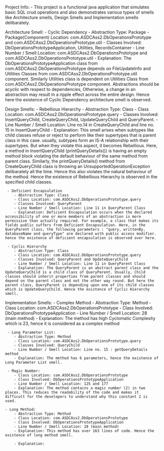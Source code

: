 Project Info:
    - This project is a functional java application that simulates basic SQL crud operations and also demonstrates various types of smells like Architecture smells, Design Smells and Implementation smells delibarately.

Architecture Smell:
    - Cyclic Dependency
        - Abstraction Type: Package
        - Package(Component) Location: com.ASDCAss2.DbOperationsPrototype and com.ASDCAss2.DbOperationsPrototype.util
        - Classes Involved: DbOperationsPrototypeApplication, Utilities, RecordsContainer
        - Line Number / Smell Location: com.ASDCAss2.DbOperationsPrototype and com.ASDCAss2.DbOperationsPrototype.util
        - Explanation: The DbOperationsPrototypeApplication class from com.ASDCAss2.DbOperationsPrototype depends on FileUpdateInfo and Utilities Classes from com.ASDCAss2.DbOperationsPrototype.util component. Similarly Utilities class is dependent on Utilities Class from com.ASDCAss2.DbOperationsPrototype component. Abstractions should be acyclic with respect to dependencies, Otherwise, a change in an abstraction may result in a ripple effect across the entire design. Hence here the existence of Cyclic Dependency architecture smell is observed.

Design Smells:
    - Rebellious Hierarchy
        - Abstraction Type: Class
        - Class Location: com.ASDCAss2.DbOperationsPrototype.query
        - Classes Involved: InsertQueryChild, CreateQueryChild, UpdateQueryChild and QueryParent.
        - Line Number / Smell Location: LIne no.14 in CreateQueryChild and line no. 15 in InsertQueryChild
        - Explanation: This smell arises when subtypes like child classes refuse or reject to perform like their supertypes that is parent class in this case. usually, subtypes form an IS-A relationship with their supertypes. But when they violate this aspect, it becomes Rebellious. Here, a method in InsertQueryChild (printQueryDetails()) is having an empty method block violating the default behaviour of the same method from parent class. Similarly, the printQueryDetails() method from CreateQueryChild class is throwing an UnsupportedOperationException delibarately all the time. Hence this also violates the natural behaviour of the method. Hence the existence of Rebellious Hierarchy is observed in the specified child classes.

     - Deficient Encapsulation
        - Abstraction Type: Class
        - Class Location: com.ASDCAss2.DbOperationsPrototype.query
        - Classes Involved: QueryParent
        - Line Number / Smell Location: Line 11 in QueryParent Class
        - Explanation: Deficient Encapsulation occurs when the declared accessibility of one or more members of an abstraction is more permissive than actually required. For example, a class that makes its fields public suffers from Deficient Encapsulation. Here, in the QueryParent class, the following parameters : "query, writtenBy, databaseName and queryType" are declared with public access modifier. hence the existence of deficient encapsulation is observed over here.

     - Cyclic Hierarchy
        - Abstraction Type: Class
        - Class Location: com.ASDCAss2.DbOperationsPrototype.query
        - Classes Involved: QueryParent and UpdateQueryChild
        - Line Number / Smell Location: Line 11 in QueryParent Class
        - Explanation: The QueryParent is an abstract parent class and the UpdateQueryChild is a child class of QueryParent. Usually, Child classes should inherit properties from parent classes and should depend on the parent class and not the other way round. But here the parent class, QueryParent is depending upon one of its child classes which is UpdateQueryChild. Hence the existence of Cyclic Hierarchy smell.

Implementation Smells:
    - Complex Method
        - Abstraction Type: Method
        - Class Location: com.ASDCAss2.DbOperationsPrototype
        - Class Involved: DbOperationsPrototypeApplication
        - Line Number / Smell Location: 28 (main method)
        - Explanation: The method has high Cyclomatic Complexity which is 23, hence it is considered as a complex method

     - Long Parameter List:
        - Abstraction Type: Method
        - Class Location: com.ASDCAss2.DbOperationsPrototype.query
        - Classes Involved: QueryChild
        - Line Number / Smell Location: Line no. 15 : getQueryDetails method
        - Explanation: The method has 6 parameters, hence the existence of Long Parameter List smell.

     - Magic Number:
        - Class Location: com.ASDCAss2.DbOperationsPrototype
        - Class Involved: DbOperationsPrototypeApplication
        - Line Number / Smell Location: 125 and 177
        - Explanation: The method contains a magic number (2) in two places. This reduces the readability of the code and makes it difficult for the developers to understand why this constant 2 is used.
        
    - Long Method:
        - Abstraction Type: Method
        - Class Location: com.ASDCAss2.DbOperationsPrototype
        - Class Involved: DbOperationsPrototypeApplication
        - Line Number / Smell Location: 28 (main method)
        - Explanation: This method has over 163 lines of code. Hence the existence of long method smell.

        - Explanation: 
